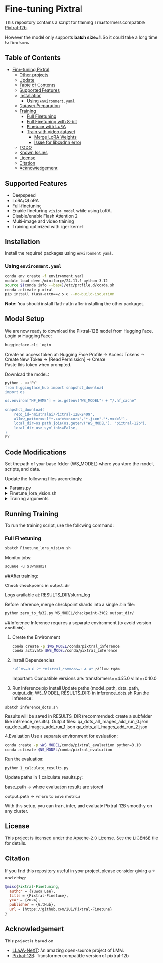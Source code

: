# Fine-tuning Pixtral

This repository contains a script for training Trnasformers compatible [Pixtral-12b](https://huggingface.co/mistral-community/pixtral-12b).<br>

However the model only supports **batch size=1**. So it could take a long time to fine tune.


## Table of Contents

- [Fine-tuning Pixtral](#fine-tuning-pixtral)
  - [Other projects](#other-projects)
  - [Update](#update)
  - [Table of Contents](#table-of-contents)
  - [Supported Features](#supported-features)
  - [Installation](#installation)
    - [Using `environment.yaml`](#using-environmentyaml)
  - [Dataset Preparation](#dataset-preparation)
  - [Training](#training)
    - [Full Finetuning](#full-finetuning)
    - [Full Finetuning with 8-bit](#full-finetuning-with-8-bit)
    - [Finetune with LoRA](#finetune-with-lora)
    - [Train with video dataset](#train-with-video-dataset)
      - [Merge LoRA Weights](#merge-lora-weights)
      - [Issue for libcudnn error](#issue-for-libcudnn-error)
  - [TODO](#todo)
  - [Known Issues](#known-issues)
  - [License](#license)
  - [Citation](#citation)
  - [Acknowledgement](#acknowledgement)

## Supported Features

- Deepspeed
- LoRA/QLoRA
- Full-finetuning
- Enable finetuning `vision_model` while using LoRA.
- Disable/enable Flash Attention 2
- Multi-image and video training
- Training optimized with liger kernel

## Installation

Install the required packages using `environment.yaml`.

### Using `environment.yaml`

```bash
conda env create -f environment.yaml
module load devel/miniforge/24.11.0-python-3.12
source $(conda info --base)/etc/profile.d/conda.sh
conda activate pixtral
pip install flash-attn==2.5.8 --no-build-isolation
```

**Note:** You should install flash-attn after installing the other packages.

## Model Setup
We are now ready to download the Pixtral-12B model from Hugging Face.
Login to Hugging Face:
```bash
huggingface-cli login
```
Create an access token at:
Hugging Face Profile → Access Tokens → Create New Token → [Read Permission] → Create <br>
Paste this token when prompted.<br>

Download the modeL: <br>
```bash
python - <<'PY'
from huggingface_hub import snapshot_download
import os

os.environ["HF_HOME"] = os.getenv("WS_MODEL") + "/.hf_cache"

snapshot_download(
    repo_id="mistralai/Pixtral-12B-2409",
    allow_patterns=["*.safetensors","*.json","*.model"],
    local_dir=os.path.join(os.getenv("WS_MODEL"), "pixtral-12b"),
    local_dir_use_symlinks=False,
)
PY
```

## Code Modifications

Set the path of your base folder (WS_MODEL) where you store the model, scripts, and data.<br>

Update the following files accordingly:<br>

<details>
<summary>Params.py</summary>
  ```python
    qa_json_path = "/path/to/qa.json"
    image_folder = "/path/to/images"
  ```
</details>

<details>
<summary>Finetune_lora_vision.sh</summary>
  Update training arguments and artifact paths:
    WS_MODEL → your model base path
    
    RESULTS_DIR → where results/logs will be saved
    
    deepspeed, model_id, data_path, qa_json_path, image_folder, output_dir

  Adjust SLURM parameters (device, partition, timelimit) as needed.
</details>
<details>
<summary>Training arguments</summary>

- `--deepspeed` (str): Path to DeepSpeed config file (default: "scripts/zero2.json").
- `--data_path` (str): Path to the LLaVA formatted training data (a JSON file). **(Required)**
- `--image_folder` (str): Path to the images folder as referenced in the LLaVA formatted training data. **(Required)**
- `--model_id` (str): Path to the Pixtral model. **(Required)**
- `--output_dir` (str): Output directory for model checkpoints
- `--num_train_epochs` (int): Number of training epochs (default: 1).
- `--per_device_train_batch_size` (int): Training batch size per GPU per forwarding step.
- `--gradient_accumulation_steps` (int): Gradient accumulation steps (default: 4).
- `--freeze_vision_tower` (bool): Option to freeze vision_model (default: False).
- `--freeze_llm` (bool): Option to freeze LLM (default: False).
- `--tune_merger` (bool): Option to tune projector (default: True).
- `--num_lora_modules` (int): Number of target modules to add LoRA (-1 means all layers).
- `--vision_lr` (float): Learning rate for vision_model.
- `--merger_lr` (float): Learning rate for merger(projector).
- `--learning_rate` (float): Learning rate for language module.
- `--max_num_frames` (int): Maxmimum frames for video dataset (default: 10)
- `--bf16` (bool): Option for using bfloat16.
- `--fp16` (bool): Option for using fp16.
- `--min_pixels` (int): Option for minimum input tokens.
- `--max_pixles` (int): OPtion for maximum maxmimum tokens.
- `--lora_enable` (bool): Option for enabling LoRA (default: False)
- `--vision_lora` (bool): Option for including vision_tower to the LoRA module. The `lora_enable` should be `True` to use this option. (default: False)
- `--use_dora` (bool): Option for using DoRA instead of LoRA. The `lora_enable` should be `True` to use this option. (default: False)
- `--lora_namespan_exclude` (str): Exclude modules with namespans to add LoRA.
- `--max_seq_length` (int): Maximum sequence length (default: 32K).
- `--bits` (int): Quantization bits (default: 16).
- `--disable_flash_attn2` (bool): Disable Flash Attention 2.
- `--report_to` (str): Reporting tool (choices: 'tensorboard', 'wandb', 'none') (default: 'tensorboard').
- `--logging_dir` (str): Logging directory (default: "./tf-logs").
- `--lora_rank` (int): LoRA rank (default: 128).
- `--lora_alpha` (int): LoRA alpha (default: 256).
- `--lora_dropout` (float): LoRA dropout (default: 0.05).
- `--logging_steps` (int): Logging steps (default: 1).
- `--dataloader_num_workers` (int): Number of data loader workers (default: 4).

**Note:** The learning rate of `vision_model` should be 10x ~ 5x smaller than the `language_model`.

</details>

## Running Training

To run the training script, use the following command:

### Full Finetuning

```bash
sbatch Finetune_lora_vision.sh
```
Monitor jobs:
```python
squeue -u $(whoami) 
```
##After training:

  Check checkpoints in output_dir<br>
  
  Logs available at: RESULTS_DIR/slurm_log<br>
  
  Before inference, merge checkpoint shards into a single .bin file:<br>
  ```bash
  python zero_to_fp32.py WS_MODEL/checkpoint-3902 output_dir/
  ```
##Inference
Inference requires a separate environment (to avoid version conflicts).
1. Create the Environment
   ```bash
   conda create -p $WS_MODEL/conda/pixtral_inference
   conda activate $WS_MODEL/conda/pixtral_inference
   ```
2. Install Dependencies
   ```bash
   "vllm>=0.6.2" "mistral_common>=1.4.4" pillow tqdm
   ```
   Important: Compatible versions are:
      transformers==4.55.0
      vllm==0.10.0

3. Run Inference pip install 
  Update paths (model_path, data_path, output_dir, WS_MODEL, RESULTS_DIR) in inference_dots.sh
  Run the inference:
  ```bash
  sbatch inference_dots.sh
  ```

 Results will be saved in RESULTS_DIR (recommended: create a subfolder like inference_results).
 Output files:
  qa_dots_all_images_add_run_0.json
  qa_dots_all_images_add_run_1.json
  qa_dots_all_images_add_run_2.json

4.Evaluation
  Use a separate environment for evaluation:
  ```bash
  conda create -p $WS_MODEL/conda/pixtral_evaluation python=3.10
  conda activate $WS_MODEL/conda/pixtral_evaluation
  ```
  Run the evaluation:
  ```bash
  python 1_calculate_results.py
  ```
  Update paths in 1_calculate_results.py:

  base_path → where evaluation results are stored
  
  output_path → where to save metrics


With this setup, you can train, infer, and evaluate Pixtral-12B smoothly on any cluster.

## License

This project is licensed under the Apache-2.0 License. See the [LICENSE](LICENSE) file for details.

## Citation

If you find this repository useful in your project, please consider giving a :star: and citing:

```bibtex
@misc{Pixtral-Finetuning,
  author = {Yuwon Lee},
  title = {Pixtral-Finetune},
  year = {2024},
  publisher = {GitHub},
  url = {https://github.com/2U1/Pixtral-Finetune}
}
```

## Acknowledgement

This project is based on

- [LLaVA-NeXT](https://github.com/LLaVA-VL/LLaVA-NeXT): An amazing open-source project of LMM.
- [Pixtral-12B](https://huggingface.co/mistral-community/pixtral-12b): Transformer compatible version of pixtral-12b
